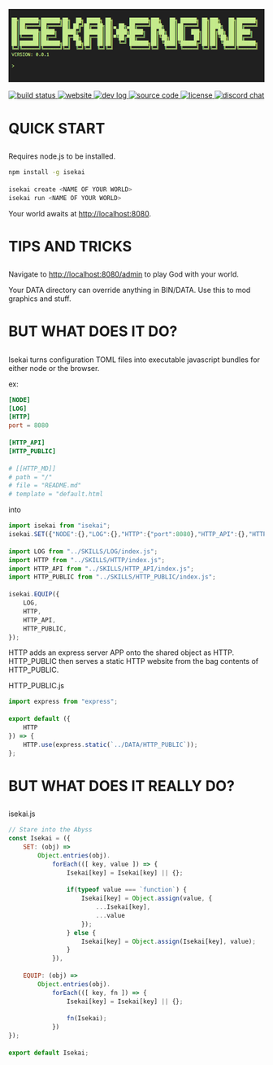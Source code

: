 <p align="center" class="center">
    <a href="http://isekai.dev">
        <img src="./logo.gif" alt="logo" />
    </a>
</p>
<p align="center" class="center">
    <a href="https://travis-ci.org/isekai-dev/engine">
        <img src="https://img.shields.io/travis/isekai-dev/engine.svg?style=for-the-badge" alt="build status"/>
    </a>
    <a href="https://isekai.dev">
        <img src="https://img.shields.io/website/https/isekai.dev.svg?style=for-the-badge" alt="website">
    </a>
    <a href="https://isekai.dev/log">
        <img src="https://img.shields.io/badge/DEV%20LOG-ONLINE-green.svg?style=for-the-badge" alt="dev log"/>
    </a>
    <a href="http://github.com/isekai-dev/engine">
        <img src="https://img.shields.io/badge/GITHUB-SOURCECODE-blue.svg?style=for-the-badge" alt="source code"/>
    </a>
    <a href="./LICENSE">
        <img src="https://img.shields.io/badge/License-AGPL%20v3-blue.svg?style=for-the-badge" alt="license"/>
    </a>
    <a href="https://discord.gg/kc2nsTc">
        <img src="https://img.shields.io/discord/558071350304964640.svg?style=for-the-badge" alt="discord chat">
    </a>
</p>

# QUICK START
##

Requires node.js to be installed.

```sh
npm install -g isekai

isekai create <NAME OF YOUR WORLD>
isekai run <NAME OF YOUR WORLD>
```

Your world awaits at [http://localhost:8080]().

# TIPS AND TRICKS
##

Navigate to [http://localhost:8080/admin]() to play God with your world.

Your DATA directory can override anything in BIN/DATA. Use this to mod graphics and stuff.


# BUT WHAT DOES IT DO?
##

Isekai turns configuration TOML files into executable javascript bundles for either node or the browser.

ex:

```toml
[NODE]
[LOG]
[HTTP]
port = 8080

[HTTP_API]
[HTTP_PUBLIC]

# [[HTTP_MD]]
# path = "/"
# file = "README.md"
# template = "default.html
```
into

```js
import isekai from "isekai";
isekai.SET({"NODE":{},"LOG":{},"HTTP":{"port":8080},"HTTP_API":{},"HTTP_PUBLIC":{}});

import LOG from "../SKILLS/LOG/index.js";
import HTTP from "../SKILLS/HTTP/index.js";
import HTTP_API from "../SKILLS/HTTP_API/index.js";
import HTTP_PUBLIC from "../SKILLS/HTTP_PUBLIC/index.js";

isekai.EQUIP({
    LOG,
    HTTP,
    HTTP_API,
    HTTP_PUBLIC,
});
```

HTTP adds an express server APP onto the shared object as HTTP. HTTP_PUBLIC then serves a static HTTP website from the bag contents of HTTP_PUBLIC.

HTTP_PUBLIC.js
```js
import express from "express";

export default ({
    HTTP
}) => {
    HTTP.use(express.static(`../DATA/HTTP_PUBLIC`));
};
```

# BUT WHAT DOES IT REALLY DO?
##

isekai.js
```js
// Stare into the Abyss
const Isekai = ({
    SET: (obj) => 
        Object.entries(obj).
            forEach(([ key, value ]) => {
                Isekai[key] = Isekai[key] || {};
                
                if(typeof value === `function`) {
                    Isekai[key] = Object.assign(value, {
                        ...Isekai[key], 
                        ...value
                    });
                } else {
                    Isekai[key] = Object.assign(Isekai[key], value);
                }
            }),

    EQUIP: (obj) => 
        Object.entries(obj).
            forEach(([ key, fn ]) => {
                Isekai[key] = Isekai[key] || {};
                
                fn(Isekai); 
            })
});

export default Isekai;
```
